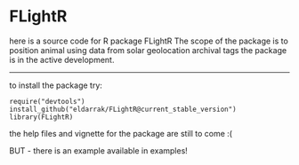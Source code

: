 FLightR
=======

here is a source code for R package FLightR
The scope of the package is to position animal using data from solar geolocation archival tags
the package is in the active development.

---------------	
to install the package try:
    
    require("devtools")
    install_github("eldarrak/FLightR@current_stable_version")
	library(FLightR)

the help files and vignette for the package are still to come :(

BUT - there is an example available in examples!

